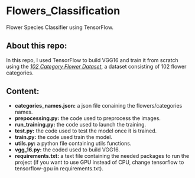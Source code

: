 # Flowers_Classification  
Flower Species Classifier using TensorFlow.  


## About this repo:  
In this repo, I used TensorFlow to build VGG16 and train it from scratch using the *[102 Category Flower Dataset](https://www.robots.ox.ac.uk/~vgg/data/flowers/102/index.html)*, a dataset consisting of 102 flower categories.  


## Content:  

- **categories_names.json:** a json file conaining the flowers/categories names.
- **prepocessing.py:** the code used to preprocess the images.
- **run_training.py:** the code used to launch the training.
- **test.py:** the code used to test the model once it is trained.
- **train.py:** the code used train the model.
- **utils.py:** a python file containing utils functions.
- **vgg_16.py:** the coded used to build VGG16.
- **requirements.txt:** a text file containing the needed packages to run the project (if you want to use GPU instead of CPU, change tensorflow to tensorflow-gpu in requirements.txt).

